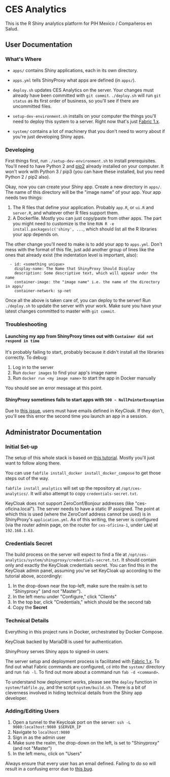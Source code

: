 # CES Analytics

This is the R Shiny analytics platform for PIH Mexico / Compañeros en Salud.

## User Documentation

### What's Where

- `apps/` contains Shiny applications, each in its own directory.

- `apps.yml` tells ShinyProxy what apps are defined (in `apps/`).

- `deploy.sh` updates CES Analytics on the server. Your changes must already
have been committed with `git commit`. `./deploy.sh` will run `git status` as
its first order of business, so you'll see if there are uncommitted files.

- `setup-dev-environment.sh` installs on your computer the things you'll need
to deploy this system to a server. Right now that's just
[Fabric 1.x](https://www.fabfile.org/installing-1.x.html).

- `system/` contains a lot of machinery that you don't need to worry about if
you're just developing Shiny apps.

### Developing

First things first, run `./setup-dev-environment.sh` to install prerequisites.
You'll need to have Python 2 and [pip2](https://www.makeuseof.com/tag/install-pip-for-python/)
already installed on your computer. It won't work with Python 3 / pip3
(you can have these installed, but you need Python 2 / pip2 also).

Okay, now you can create your Shiny app. Create a new directory in `apps/`.
The name of this directory will be the "image name" of your app. Your app
needs two things:

1. The R files that define your application. Probably `app.R`, or `ui.R`
and `server.R`, and whatever other R files support them.
2. A Dockerfile. Mostly you can just copy/paste from other apps. The part
you might need to customize is the line
`RUN R -e install.packages(c('shiny', ...`, which should list all the R
libraries your app depends on.

The other change you'll need to make is to add your app to `apps.yml`. Don't
mess with the format of this file, just add another group of lines like the
ones that already exist (the indentation level is important, also):
```
  - id: <something unique>
    display-name: The Name that ShinyProxy Should Display
    description: Some descriptive text, which will appear under the name
    container-image: the "image name" i.e. the name of the directory in apps/
    container-network: sp-net
```

Once all the above is taken care of, you can deploy to the server!
Run `./deploy.sh` to update the server with your work. Make sure you have your
latest changes committed to master with `git commit`.

### Troubleshooting

#### Launching my app from ShinyProxy times out with `Container did not respond in time`

It's probably failing to start, probably because it didn't install all the libraries correctly. To debug:

1. Log in to the server
1. Run `docker images` to find your app's image name
1. Run `docker run <my image name>` to start the app in Docker manually

You should see an error message at this point.

#### ShinyProxy sometimes fails to start apps with `500 - NullPointerException`

Due to
[this issue](https://support.openanalytics.eu/t/shinyproxy-keycloak-authenticated-but-cant-open-apps-consistently/770/5),
users must have emails defined in KeyCloak. If they don't, you'll see this error the second time you launch an app in
a session.

## Administrator Documentation

### Initial Set-up

The setup of this whole stack is based on
[this tutorial](https://github.com/brandones/shiny-keycloak/).
Mostly you'll just want to follow along there.

You can use `fabfile install_docker install_docker_compose` to get those
steps out of the way.

`fabfile install_analytics` will set up the repository at `/opt/ces-analytics/`.
It will also attempt to copy `credentials-secret.txt`.

KeyCloak does not support ZeroConf/Bonjour addresses (like "ces-oficina.local").
The server needs to have a static IP assigned. The point at which this is used
(where the ZeroConf address cannot be used) is in ShinyProxy's `application.yml`.
As of this writing, the server is configured (via the router admin page, on
the router for `ces-oficina-1`, under `LAN`) at `192.168.1.63`.

### Credentials Secret

The build process on the server will expect to find a file at
`/opt/ces-analytics/system/shinyproxy/credentials-secret.txt`. It should
contain only and exactly the KeyCloak credentials secret. You can find this
in the KeyCloak admin panel, assuming you've set KeyCloak up according to the
tutorial above, accordingly:

1. In the drop-down near the top-left, make sure the realm is set to "Shinyproxy"
(and not "Master").
1. In the left menu under "Configure," click "Clients"
1. In the top bar, click "Credentials," which should be the second tab
1. Copy the **Secret**

### Technical Details

Everything in this project runs in Docker, orchestrated by Docker Compose.

KeyCloak backed by MariaDB is used for authentication.

ShinyProxy serves Shiny apps to signed-in users.

The server setup and deployment process is facilitated with
[Fabric 1.x](https://www.fabfile.org/installing-1.x.html). To find out what
Fabric commands are configured, `cd` into the `system/` directory and run
`fab -l`. To find out more about a command run `fab -d <command>`.

To understand how deployment works, please see the `deploy` function in 
`system/fabfile.py`, and the script `system/build.sh`. There is a bit of
cleverness involved in hiding technical details from the Shiny app developer.

### Adding/Editing Users

1. Open a tunnel to the Keycloak port on the server: `ssh -L 9080:localhost:9080 $SERVER_IP`
1. Navigate to `localhost:9080`
1. Sign in as the admin user
1. Make sure the realm, the drop-down on the left, is set to "Shinyproxy" (and not "Master")
1. In the left menu, click on "Users"

Always ensure that every user has an email defined. Failing to do so will result in a confusing error due to
[this bug](https://support.openanalytics.eu/t/shinyproxy-keycloak-authenticated-but-cant-open-apps-consistently/770/5).
